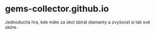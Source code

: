 # gems-collector.github.io
Jednoduchá hra, kde máte za úkol sbírat diamanty a zvyšovat si tak své skóre.
